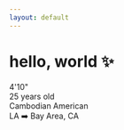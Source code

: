 ```yaml
---
layout: default
---
```

# hello, world ✨

4'10"  
25 years old  
Cambodian American  
LA ➡️ Bay Area, CA
